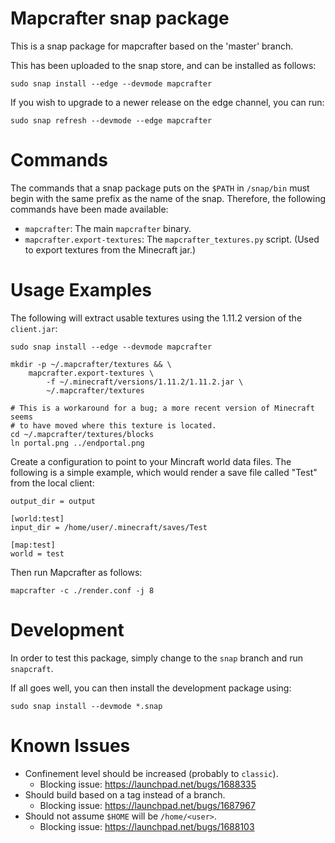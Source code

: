 Mapcrafter snap package
=======================

This is a snap package for mapcrafter based on the 'master' branch.

This has been uploaded to the snap store, and can be installed as follows:

    sudo snap install --edge --devmode mapcrafter

If you wish to upgrade to a newer release on the edge channel, you can run:

    sudo snap refresh --devmode --edge mapcrafter


Commands
========

The commands that a snap package puts on the `$PATH` in `/snap/bin` must begin
with the same prefix as the name of the snap. Therefore, the following commands
have been made available:

 * `mapcrafter`: The main `mapcrafter` binary.
 * `mapcrafter.export-textures`: The `mapcrafter_textures.py` script.
   (Used to export textures from the Minecraft jar.)


Usage Examples
==============

The following will extract usable textures using the 1.11.2 version of the `client.jar`:

    sudo snap install --edge --devmode mapcrafter
    
    mkdir -p ~/.mapcrafter/textures && \
        mapcrafter.export-textures \
            -f ~/.minecraft/versions/1.11.2/1.11.2.jar \
            ~/.mapcrafter/textures

    # This is a workaround for a bug; a more recent version of Minecraft seems
    # to have moved where this texture is located.
    cd ~/.mapcrafter/textures/blocks
    ln portal.png ../endportal.png

Create a configuration to point to your Mincraft world data files. The
following is a simple example, which would render a save file called "Test"
from the local client:

    output_dir = output

    [world:test]
    input_dir = /home/user/.minecraft/saves/Test

    [map:test]
    world = test

Then run Mapcrafter as follows:

    mapcrafter -c ./render.conf -j 8


Development
===========

In order to test this package, simply change to the `snap` branch and run
`snapcraft`.

If all goes well, you can then install the development package using:

    sudo snap install --devmode *.snap


Known Issues
============

 * Confinement level should be increased (probably to `classic`).
   * Blocking issue: https://launchpad.net/bugs/1688335
 * Should build based on a tag instead of a branch.
   * Blocking issue: https://launchpad.net/bugs/1687967
 * Should not assume `$HOME` will be `/home/<user>`.
   * Blocking issue: https://launchpad.net/bugs/1688103
